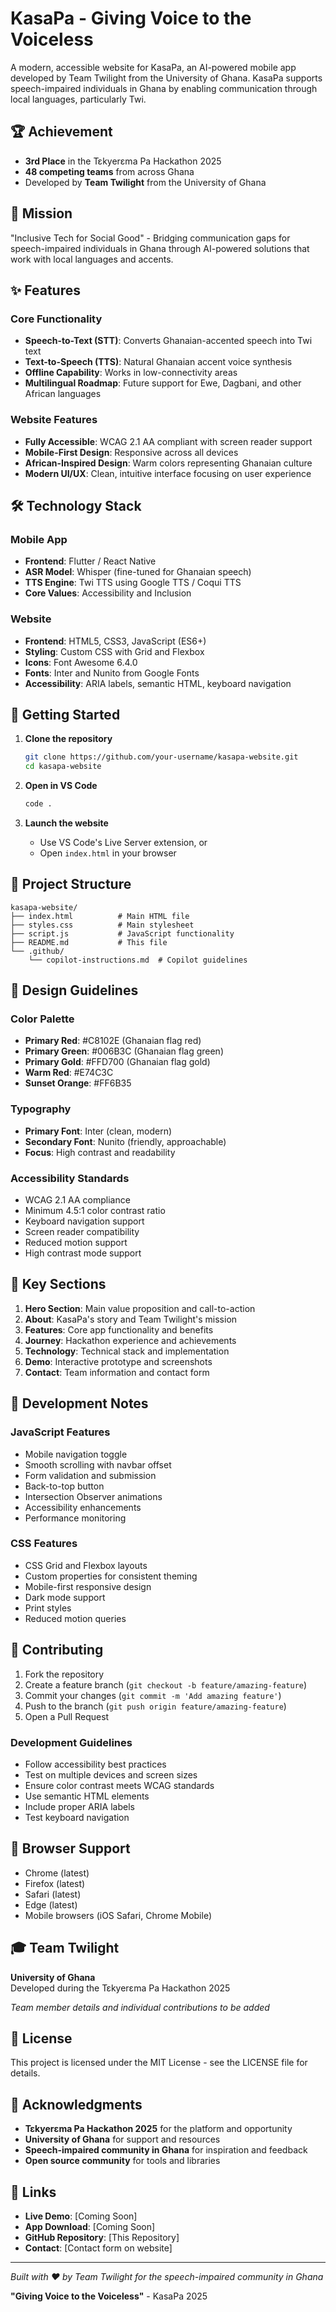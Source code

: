 # KasaPa - Giving Voice to the Voiceless

A modern, accessible website for KasaPa, an AI-powered mobile app developed by Team Twilight from the University of Ghana. KasaPa supports speech-impaired individuals in Ghana by enabling communication through local languages, particularly Twi.

## 🏆 Achievement

- **3rd Place** in the Tɛkyerɛma Pa Hackathon 2025
- **48 competing teams** from across Ghana
- Developed by **Team Twilight** from the University of Ghana

## 🎯 Mission

"Inclusive Tech for Social Good" - Bridging communication gaps for speech-impaired individuals in Ghana through AI-powered solutions that work with local languages and accents.

## ✨ Features

### Core Functionality

- **Speech-to-Text (STT)**: Converts Ghanaian-accented speech into Twi text
- **Text-to-Speech (TTS)**: Natural Ghanaian accent voice synthesis
- **Offline Capability**: Works in low-connectivity areas
- **Multilingual Roadmap**: Future support for Ewe, Dagbani, and other African languages

### Website Features

- **Fully Accessible**: WCAG 2.1 AA compliant with screen reader support
- **Mobile-First Design**: Responsive across all devices
- **African-Inspired Design**: Warm colors representing Ghanaian culture
- **Modern UI/UX**: Clean, intuitive interface focusing on user experience

## 🛠️ Technology Stack

### Mobile App

- **Frontend**: Flutter / React Native
- **ASR Model**: Whisper (fine-tuned for Ghanaian speech)
- **TTS Engine**: Twi TTS using Google TTS / Coqui TTS
- **Core Values**: Accessibility and Inclusion

### Website

- **Frontend**: HTML5, CSS3, JavaScript (ES6+)
- **Styling**: Custom CSS with Grid and Flexbox
- **Icons**: Font Awesome 6.4.0
- **Fonts**: Inter and Nunito from Google Fonts
- **Accessibility**: ARIA labels, semantic HTML, keyboard navigation

## 🚀 Getting Started

1. **Clone the repository**

   ```bash
   git clone https://github.com/your-username/kasapa-website.git
   cd kasapa-website
   ```

2. **Open in VS Code**

   ```bash
   code .
   ```

3. **Launch the website**
   - Use VS Code's Live Server extension, or
   - Open `index.html` in your browser

## 📂 Project Structure

```
kasapa-website/
├── index.html          # Main HTML file
├── styles.css          # Main stylesheet
├── script.js           # JavaScript functionality
├── README.md           # This file
└── .github/
    └── copilot-instructions.md  # Copilot guidelines
```

## 🎨 Design Guidelines

### Color Palette

- **Primary Red**: #C8102E (Ghanaian flag red)
- **Primary Green**: #006B3C (Ghanaian flag green)
- **Primary Gold**: #FFD700 (Ghanaian flag gold)
- **Warm Red**: #E74C3C
- **Sunset Orange**: #FF6B35

### Typography

- **Primary Font**: Inter (clean, modern)
- **Secondary Font**: Nunito (friendly, approachable)
- **Focus**: High contrast and readability

### Accessibility Standards

- WCAG 2.1 AA compliance
- Minimum 4.5:1 color contrast ratio
- Keyboard navigation support
- Screen reader compatibility
- Reduced motion support
- High contrast mode support

## 🌟 Key Sections

1. **Hero Section**: Main value proposition and call-to-action
2. **About**: KasaPa's story and Team Twilight's mission
3. **Features**: Core app functionality and benefits
4. **Journey**: Hackathon experience and achievements
5. **Technology**: Technical stack and implementation
6. **Demo**: Interactive prototype and screenshots
7. **Contact**: Team information and contact form

## 🔧 Development Notes

### JavaScript Features

- Mobile navigation toggle
- Smooth scrolling with navbar offset
- Form validation and submission
- Back-to-top button
- Intersection Observer animations
- Accessibility enhancements
- Performance monitoring

### CSS Features

- CSS Grid and Flexbox layouts
- Custom properties for consistent theming
- Mobile-first responsive design
- Dark mode support
- Print styles
- Reduced motion queries

## 🤝 Contributing

1. Fork the repository
2. Create a feature branch (`git checkout -b feature/amazing-feature`)
3. Commit your changes (`git commit -m 'Add amazing feature'`)
4. Push to the branch (`git push origin feature/amazing-feature`)
5. Open a Pull Request

### Development Guidelines

- Follow accessibility best practices
- Test on multiple devices and screen sizes
- Ensure color contrast meets WCAG standards
- Use semantic HTML elements
- Include proper ARIA labels
- Test keyboard navigation

## 📱 Browser Support

- Chrome (latest)
- Firefox (latest)
- Safari (latest)
- Edge (latest)
- Mobile browsers (iOS Safari, Chrome Mobile)

## 🎓 Team Twilight

**University of Ghana**  
Developed during the Tɛkyerɛma Pa Hackathon 2025

_Team member details and individual contributions to be added_

## 📄 License

This project is licensed under the MIT License - see the LICENSE file for details.

## 🙏 Acknowledgments

- **Tɛkyerɛma Pa Hackathon 2025** for the platform and opportunity
- **University of Ghana** for support and resources
- **Speech-impaired community in Ghana** for inspiration and feedback
- **Open source community** for tools and libraries

## 🔗 Links

- **Live Demo**: [Coming Soon]
- **App Download**: [Coming Soon]
- **GitHub Repository**: [This Repository]
- **Contact**: [Contact form on website]

---

_Built with ❤️ by Team Twilight for the speech-impaired community in Ghana_

**"Giving Voice to the Voiceless"** - KasaPa 2025
